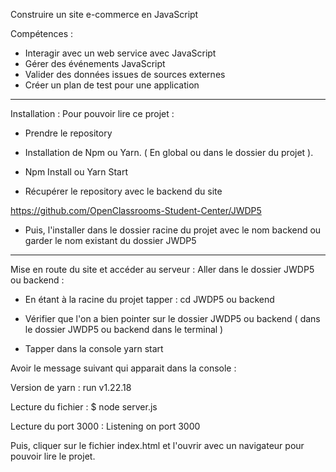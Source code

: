 Construire un site e-commerce en JavaScript 

Compétences : 

-  Interagir avec un web service avec JavaScript
-  Gérer des événements JavaScript 
-  Valider des données issues de sources externes 
-  Créer un plan de test pour une application 

----------------------------------------------------------------------------

Installation : 
Pour pouvoir lire ce projet : 

- Prendre le repository

- Installation de Npm ou Yarn.  ( En global ou dans le dossier du projet ). 

- Npm Install ou Yarn Start

- Récupérer le repository avec le backend du site 

https://github.com/OpenClassrooms-Student-Center/JWDP5

- Puis, l'installer dans le dossier racine du projet avec le nom backend ou garder le nom existant du dossier JWDP5
----------------------------------------------------------------------------

Mise en route du site et accéder au serveur : 
Aller dans le dossier JWDP5 ou backend :

- En étant à la racine du projet  tapper :  cd JWDP5 ou backend

- Vérifier que l'on a bien pointer sur le dossier JWDP5 ou backend ( dans le dossier JWDP5 ou backend dans le terminal )

- Tapper dans la console yarn start
 
Avoir le message suivant qui apparait dans la console : 

Version de yarn  : run v1.22.18

Lecture du fichier : $ node server.js

Lecture du port 3000 : Listening on port 3000

Puis, cliquer sur le fichier index.html  et l'ouvrir avec un navigateur pour pouvoir lire le projet. 

